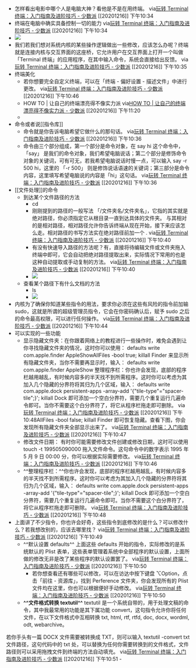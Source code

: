 - 怎样看出电影中哪个人是电脑大神？看他是不是在用终端。
via[玩转 Terminal 终端：入门指南及进阶技巧 - 少数派](https://sspai.com/post/45534)
[[20201216]] 下午10:34
- 终端在电脑中确实具备控制一切的能力
via[玩转 Terminal 终端：入门指南及进阶技巧 - 少数派](https://sspai.com/post/45534)
[[20201216]] 下午10:34
- ![](https://firebasestorage.googleapis.com/v0/b/firescript-577a2.appspot.com/o/imgs%2Fapp%2Fxinyiheng%2Fu_DMBRKXKY.png?alt=media&token=c51b2bd9-7fc6-42eb-bcb2-072688bf3c23)
- 我们若我们想对系统内核的某些操作逻辑做出一些修改，应该怎么办呢？终端就是连接内核与交互界面的这座桥，它允许用户在交互界面上打开一个叫做「Terminal 终端」的应用程序，在其中输入命令，系统会直接给出反馈。
via[玩转 Terminal 终端：入门指南及进阶技巧 - 少数派](https://sspai.com/post/45534)
[[20201216]] 下午10:35
- 终端美化
    - 若你想要完全自定义终端，可以在「终端 - 偏好设置 - 描述文件」中进行更改。
via[玩转 Terminal 终端：入门指南及进阶技巧 - 少数派](https://sspai.com/post/45534)
[[20201216]] 下午10:46
    - HOW TO | 让自己的终端漂亮得不像实力派
via[HOW TO | 让自己的终端漂亮得不像实力派 - 少数派](https://sspai.com/post/45332)
[[20201216]] 下午11:20
    - 
- 命令或者说[[指令库]]
    - 命令就是你告诉电脑希望它做什么的那句话。
via[玩转 Terminal 终端：入门指南及进阶技巧 - 少数派](https://sspai.com/post/45534)
[[20201216]] 下午10:36
    - 命令由三个部分组成，第一个部分是命令对象，在 say hi 这个命令中，「say」 是我们的命令对象，我们希望电脑说话；第二个部分是修饰命令对象的关键词，可有可无，若我希望电脑说话时慢一点，可以输入 say -r 500 hi，这里的 「-r 500」 则是修饰说话语速的关键词；第三部分是命令内容，这里填写希望电脑说的内容是「hi」这句话。
via[玩转 Terminal 终端：入门指南及进阶技巧 - 少数派](https://sspai.com/post/45534)
[[20201216]] 下午10:36
- [[文件处理]]的命令
    - 到达某个文件路径的方法
        - cd
        - 刚刚提到的路径的一般写法 「/文件夹名/文件夹名」，它指的其实就是绝对路径，你必须指定它从根目录一直到达具体的文件夹。
与其相对的是相对路径，相对路径允许你告诉终端从现在开始，接下来应该怎么走。相对路径的书写方法实在绝对路径前加一个 .
via[玩转 Terminal 终端：入门指南及进阶技巧 - 少数派](https://sspai.com/post/45534)
[[20201216]] 下午10:40
        - 有没有快速导入路径的方法呢？有，直接将待编辑文件或文件夹拖入终端中即可，它会自动把绝对路径提取出来，实际情况下常用的也是这种自动提取或手动复制的方法。
via[玩转 Terminal 终端：入门指南及进阶技巧 - 少数派](https://sspai.com/post/45534)
[[20201216]] 下午10:40
        - ![](https://firebasestorage.googleapis.com/v0/b/firescript-577a2.appspot.com/o/imgs%2Fapp%2Fxinyiheng%2FwtXJHSLnt9.png?alt=media&token=3d9428b3-1322-4553-978f-5400dee8b7b6)
    - 查看某个路径下有什么文档的方法
        - ls
        - ![](https://firebasestorage.googleapis.com/v0/b/firescript-577a2.appspot.com/o/imgs%2Fapp%2Fxinyiheng%2Fr6vIlj4aCm.png?alt=media&token=ce430a95-6046-4d58-9d0d-89a10ebc40f4)
- 内核为了确保你知道某些指令的用法，要求你必须在这些有风险的指令前加输 sudo，这就是所谓的超级管理员指令，它会在你密码确认后，赋予 sudo 之后的命令最高权限，可以进行任何操作。
via[玩转 Terminal 终端：入门指南及进阶技巧 - 少数派](https://sspai.com/post/45534)
[[20201216]] 下午10:44
- 可以实现的一些功能
    - 显示隐藏文件夹：在你跟着网络上的教程进行一些操作时，难免会遇到让你寻找隐藏文件夹的情况，这时你可以使用：
defaults write com.apple.finder AppleShowAllFiles -bool true; killall Finder
来显示所有隐藏文件夹，当你不需要再显示时，输入：
defaults write com.apple.finder AppleShow
整理程序栏：你也许会发现，底部的程序栏越用越乱，有时候内容多的半天找不到所需程序。这时你可以考虑为其加入几个隐藏的分界符将其归为几个区域，输入：
defaults write com.apple.dock persistent-apps -array-add '{"tile-type"="spacer-tile";}'; killall Dock
即可添加一个空白分界符，需要几个重复运行几遍命令即可。当你不需要这个白分界符了，将它从程序栏拖走即可删除。
via[玩转 Terminal 终端：入门指南及进阶技巧 - 少数派](https://sspai.com/post/45534)
[[20201216]] 下午10:48AllFiles -bool false; killall Finder
即可恢复隐藏。查看下图，你会发现所有隐藏文件夹全部显示出来了。
via[玩转 Terminal 终端：入门指南及进阶技巧 - 少数派](https://sspai.com/post/45534)
[[20201216]] 下午10:47
    - 修改文件日期： 有时你可能需要修改文件创建或修改日期，这时可以使用 touch -t 199505090000 拖入文件命令。这句命令中的数字表示 1995 年 5 月 9 日 00:00 分，你可以根据实际需要修改。
via[玩转 Terminal 终端：入门指南及进阶技巧 - 少数派](https://sspai.com/post/45534)
[[20201216]] 下午10:46
    - ^^整理程序栏：^^你也许会发现，底部的程序栏越用越乱，有时候内容多的半天找不到所需程序。这时你可以考虑为其加入几个隐藏的分界符将其归为几个区域，输入：
defaults write com.apple.dock persistent-apps -array-add '{"tile-type"="spacer-tile";}'; killall Dock
即可添加一个空白分界符，需要几个重复运行几遍命令即可。当你不需要这个白分界符了，将它从程序栏拖走即可删除。
via[玩转 Terminal 终端：入门指南及进阶技巧 - 少数派](https://sspai.com/post/45534)
[[20201216]] 下午10:48
- 上面讲了不少指令，你也许会好奇，这些指令到底修改的是什么？可以修改什么？若我想改别的，应该去哪里找？
via[玩转 Terminal 终端：入门指南及进阶技巧 - 少数派](https://sspai.com/post/45534)
[[20201216]] 下午10:49
    - ^^默认设置 defaults^^
上面这些 defaults 开始的指令，实际修改的是系统默认的 Plist 表单，这些表单管理着系统中全部程序的默认设置，上面所做的修改无非是改了某些程序的默认设置罢了。
via[玩转 Terminal 终端：入门指南及进阶技巧 - 少数派](https://sspai.com/post/45534)
[[20201216]] 下午10:50
        - 若你想查看还有哪些可以修改，可以在访达中按下键盘 ⌥Option，点击「前往 - 资源库」，找到 Perference 文件夹，你会发现所有的 Plist 文件均在这里，你也可以根据便好手动修改。
via[玩转 Terminal 终端：入门指南及进阶技巧 - 少数派](https://sspai.com/post/45534)
[[20201216]] 下午10:50
    - **^^文件格式转换 textutil^^**
textutil 是一个系统自带的，用于处理文稿的命令，其中我最常用的功能是其下属功能 convert，这句指令允许你将任何文件，在以下文件格式中互相转换 txt, html, rtf, rtfd, doc, docx, wordml, odt, webarchive。

若你手头有一篇 DOCX 文件需要被转换成 TXT，则可以输入 textutil -convert txt 文件路径，这句代码中的 txt 处，可以替换为任何你需要转换到的文件格式，文件路径则可以采用拖拽文件到终端的方法自动填充。
via[玩转 Terminal 终端：入门指南及进阶技巧 - 少数派](https://sspai.com/post/45534)
[[20201216]] 下午10:51
    - 
